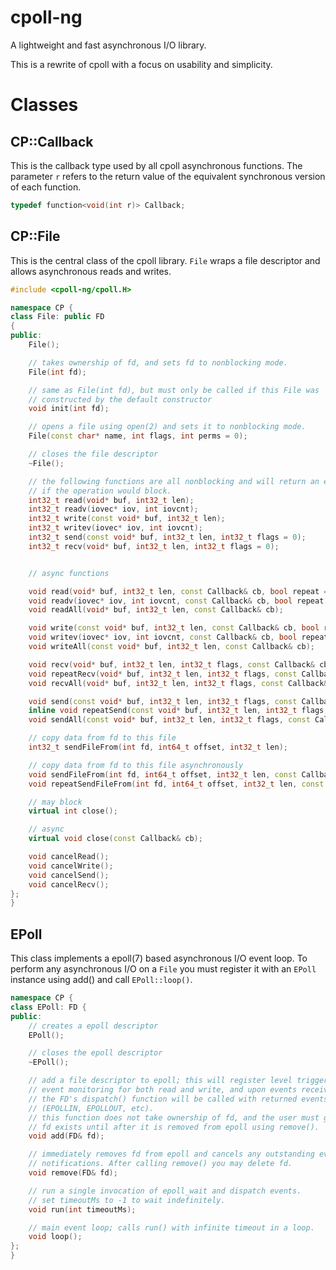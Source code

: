 # cpoll-ng
A lightweight and fast asynchronous I/O library.

This is a rewrite of cpoll with a focus on usability and simplicity.

# Classes
## CP::Callback
This is the callback type used by all cpoll asynchronous functions. The parameter `r` refers to the return value of the equivalent synchronous version of each function.
```c++
typedef function<void(int r)> Callback;
```

## CP::File
This is the central class of the cpoll library. `File` wraps a file descriptor and allows asynchronous reads and writes.

```c++
#include <cpoll-ng/cpoll.H>

namespace CP {
class File: public FD
{
public:
	File();

	// takes ownership of fd, and sets fd to nonblocking mode.
	File(int fd);

	// same as File(int fd), but must only be called if this File was
	// constructed by the default constructor
	void init(int fd);

	// opens a file using open(2) and sets it to nonblocking mode.
	File(const char* name, int flags, int perms = 0);

	// closes the file descriptor
	~File();

	// the following functions are all nonblocking and will return an error
	// if the operation would block.
	int32_t read(void* buf, int32_t len);
	int32_t readv(iovec* iov, int iovcnt);
	int32_t write(const void* buf, int32_t len);
	int32_t writev(iovec* iov, int iovcnt);
	int32_t send(const void* buf, int32_t len, int32_t flags = 0);
	int32_t recv(void* buf, int32_t len, int32_t flags = 0);


	// async functions

	void read(void* buf, int32_t len, const Callback& cb, bool repeat = false);
	void readv(iovec* iov, int iovcnt, const Callback& cb, bool repeat = false);
	void readAll(void* buf, int32_t len, const Callback& cb);

	void write(const void* buf, int32_t len, const Callback& cb, bool repeat = false);
	void writev(iovec* iov, int iovcnt, const Callback& cb, bool repeat = false);
	void writeAll(const void* buf, int32_t len, const Callback& cb);

	void recv(void* buf, int32_t len, int32_t flags, const Callback& cb, bool repeat = false);
	void repeatRecv(void* buf, int32_t len, int32_t flags, const Callback& cb);
	void recvAll(void* buf, int32_t len, int32_t flags, const Callback& cb);

	void send(const void* buf, int32_t len, int32_t flags, const Callback& cb, bool repeat = false);
	inline void repeatSend(const void* buf, int32_t len, int32_t flags, const Callback& cb);
	void sendAll(const void* buf, int32_t len, int32_t flags, const Callback& cb);

	// copy data from fd to this file
	int32_t sendFileFrom(int fd, int64_t offset, int32_t len);

	// copy data from fd to this file asynchronously
	void sendFileFrom(int fd, int64_t offset, int32_t len, const Callback& cb, bool repeat = false);
	void repeatSendFileFrom(int fd, int64_t offset, int32_t len, const Callback& cb);

	// may block
	virtual int close();

	// async
	virtual void close(const Callback& cb);

	void cancelRead();
	void cancelWrite();
	void cancelSend();
	void cancelRecv();
};
}
```

## EPoll
This class implements a epoll(7) based asynchronous I/O event loop. To perform any asynchronous I/O on a `File` you must register it with an `EPoll` instance using add() and call `EPoll::loop()`.

```c++
namespace CP {
class EPoll: FD {
public:
	// creates a epoll descriptor
	EPoll();

	// closes the epoll descriptor
	~EPoll();

	// add a file descriptor to epoll; this will register level triggered
	// event monitoring for both read and write, and upon events received
	// the FD's dispatch() function will be called with returned events
	// (EPOLLIN, EPOLLOUT, etc).
	// this function does not take ownership of fd, and the user must guarantee
	// fd exists until after it is removed from epoll using remove().
	void add(FD& fd);

	// immediately removes fd from epoll and cancels any outstanding event
	// notifications. After calling remove() you may delete fd.
	void remove(FD& fd);

	// run a single invocation of epoll_wait and dispatch events.
	// set timeoutMs to -1 to wait indefinitely.
	void run(int timeoutMs);

	// main event loop; calls run() with infinite timeout in a loop.
	void loop();
};
}
```

